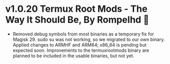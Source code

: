 # v1.0.20 Termux Root Mods - The Way It Should Be, By Rompelhd 🥵

- Removed debug symbols from most binaries as a temporary fix for Magisk 29. sudo su was not working, so we migrated to our own binary. Applied changes to ARMHF and ARM64; x86_64 is pending but expected soon. Improvements to the termuxrootmods binary are planned to be included in the usable binaries, but not yet.
